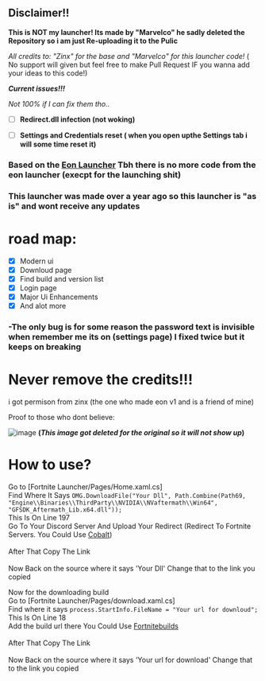 ## Disclaimer!!

**This is NOT my launcher! Its made by "Marvelco" he sadly deleted the Repository so i am just Re-uploading it to the Pulic**

*All credits to: "Zinx" for the base and "Marvelco" for this  launcher code!* ( No support will given but feel free to make Pull Request IF you wanna add your ideas to this code!)

***Current issues!!!***

*Not 100% if I can fix them tho..*

- [ ] **Redirect.dll infection (not woking)**
- [ ] **Settings and Credentials reset ( when you open upthe Settings tab i will some time reset it)**


### Based on the [Eon Launcher](https://github.com/eonfn/Launcher-V1) Tbh there is no more code from the eon launcher (execpt for the launching shit)

### This launcher was made over a year ago so this launcher is "as is" and wont receive any updates

# road map:
- [x] Modern ui
- [x] Downloud page
- [x] Find build and version list
- [x] Login page
- [x] Major Ui Enhancements
- [x] And alot more

### -The only bug is for some reason the password text is invisible when remember me its on (settings page) I fixed twice but it keeps on breaking

# Never remove the credits!!!

i got permison from zinx (the one who made eon v1 and is a friend of mine)

Proof to those who dont believe: 

![image](https://github.com/user-attachments/assets/09b2f8c6-15ed-46db-a8ac-19fee09d8ef4) **(*This image got deleted for the original so it will not show up*)**


# How to use?
Go to [Fortnite Launcher/Pages/Home.xaml.cs]
<br>
Find Where It Says `OMG.DownloadFile("Your Dll", Path.Combine(Path69, "Engine\\Binaries\\ThirdParty\\NVIDIA\\NVaftermath\\Win64", "GFSDK_Aftermath_Lib.x64.dll"));`
<br>This Is On Line 197
<br>
Go To Your Discord Server And Upload Your Redirect (Redirect To Fortnite Servers. You Could Use [Cobalt](https://github.com/Milxnor/Cobalt)) 
<br> 
<br>After That Copy The Link
<br>
<br> Now Back on the source where it says 'Your Dll' Change that to the link you copied

Now for the downloading build 
<br>
Go to [Fortnite Launcher/Pages/download.xaml.cs]
<br>
Find where it says `process.StartInfo.FileName = "Your url for downloud";`
<br>This Is On Line 18
<br>
Add the build url there You Could Use [Fortnitebuilds](https://github.com/simplyblk/Fortnitebuilds)
<br> 
<br>After That Copy The Link
<br>
<br> Now Back on the source where it says 'Your url for download' Change that to the link you copied